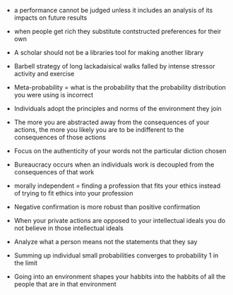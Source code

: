 - a performance cannot be judged unless it includes an analysis of its impacts on future results
- when people get rich they substitute contstructed preferences for their own

- A scholar should not be a libraries tool for making another library
- Barbell strategy of long lackadaisical walks falled by intense stressor activity and exercise
- Meta-probability = what is the probability that the probability distribution you were using is incorrect


- Individuals adopt the principles and norms of the environment they join
- The more you are abstracted away from the consequences of your actions, the more you likely you are to be indifferent to the consequences of those actions

- Focus on the authenticity of your words not the particular diction chosen
- Bureaucracy occurs when an individuals work is decoupled from the consequences of that work
- morally independent = finding a profession that fits your ethics instead of trying to fit ethics into your profession 
- Negative confirmation is more robust than positive confirmation


- When your private actions are opposed to your intellectual ideals you do not believe in those intellectual ideals
- Analyze what a person means not the statements that they say
- Summing up individual small probabilities converges to probability 1 in the limit 
- Going into an environment shapes your habbits into the habbits of all the people that are in that environment
